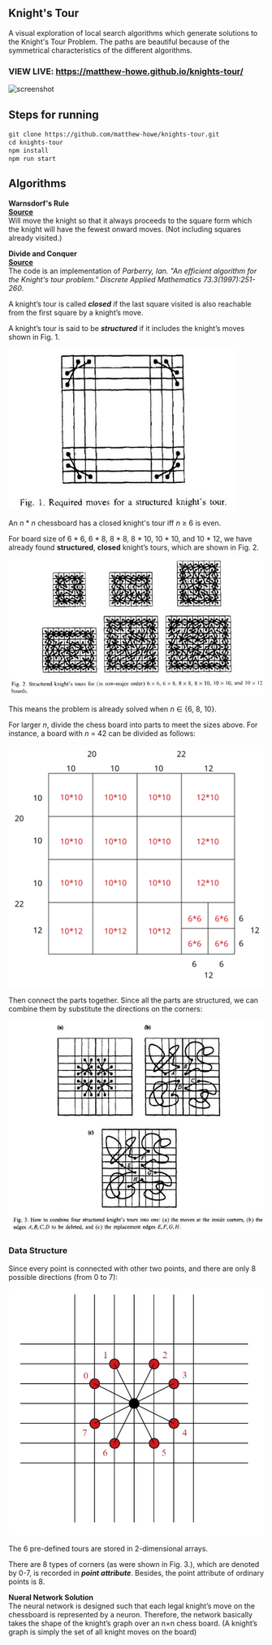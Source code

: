 ## Knight's Tour

A visual exploration of local search algorithms which generate solutions to the Knight's Tour Problem. The paths are beautiful because of the symmetrical characteristics of the different algorithms.

### VIEW LIVE: https://matthew-howe.github.io/knights-tour/

![screenshot](https://i.gyazo.com/95d962a1c73b8480d1002afce2b6f95a.png)

## Steps for running
```
git clone https://github.com/matthew-howe/knights-tour.git
cd knights-tour
npm install
npm run start
```


## Algorithms

  **Warnsdorf's Rule**  
  [**Source**](https://github.com/matthew-howe/knights-tour/blob/master/src/algorithms/warnsdorf.js)  
    Will move the knight so that it always proceeds to the square form which the knight will have the fewest onward moves. (Not including squares already visited.)

  **Divide and Conquer**   
  [**Source**](https://github.com/matthew-howe/knights-tour/blob/master/src/algorithms/divideandconquer.js)  
  The code is an implementation of _Parberry, Ian. "An efficient algorithm for the Knight's tour problem." Discrete Applied Mathematics 73.3(1997):251-260_.

  A knight’s tour is called _**closed**_ if the last square visited is also reachable from the first square by a knight’s move.

  A knight’s tour is said to be _**structured**_ if it includes the knight’s moves shown in Fig. 1.

  ![Fig. 1. Required moves for a structured knight's tour.](img/Fig1.jpg)

  An _n_ \* _n_ chessboard has a closed knight's tour iff _n_ ≥ 6 is even.

  For board size of 6 \* 6, 6 \* 8, 8 \* 8, 8 \* 10, 10 \* 10, and 10 \* 12, we have already found **structured**, **closed** knight’s tours, which are shown in Fig. 2.

  ![Fig. 2. Structured knight’s tours for (in row-major order) 6 x 6, 6 x 8, 8 x 8, 8 x 10, 10 x 10, and 10 x 12 boards.](img/Fig2.jpg)

  This means the problem is already solved when _n_ ∈ {6, 8, 10}.

  For larger _n_, divide the chess board into parts to meet the sizes above. For instance, a board with _n_ = 42 can be divided as follows:

  ![Divide example](img/divide_example.svg)

  Then connect the parts together. Since all the parts are structured, we can combine them by substitute the directions on the corners:

  ![Fig. 3. How to combine four structured knight’s tours into one.](img/Fig3.jpg)

  ### Data Structure

  Since every point is connected with other two points, and there are only 8 possible directions (from 0 to 7):

  ![8 directions](img/direction.jpg)

  The 6 pre-defined tours are stored in 2-dimensional arrays.

  There are 8 types of corners (as were shown in Fig. 3.), which are denoted by 0-7, is recorded in _**point attribute**_. Besides, the point attribute of ordinary points is 8.

  **Nueral Network Solution**  
    The neural network is designed such that each legal knight’s move on the chessboard is represented by a neuron. Therefore, the network basically takes the shape of the knight’s graph over an n×n chess board. (A knight’s graph is simply the set of all knight moves on the board)
